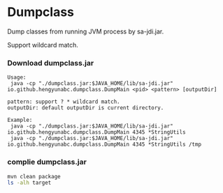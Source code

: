 # Dumpclass
Dump classes from running JVM process by sa-jdi.jar.

Support wildcard match.


### Download dumpclass.jar


```
Usage:
 java -cp "./dumpclass.jar:$JAVA_HOME/lib/sa-jdi.jar" io.github.hengyunabc.dumpclass.DumpMain <pid> <pattern> [outputDir]

pattern: support ? * wildcard match.
outputDir: default outputDir is current directory.

Example:
 java -cp "./dumpclass.jar:$JAVA_HOME/lib/sa-jdi.jar" io.github.hengyunabc.dumpclass.DumpMain 4345 *StringUtils
 java -cp "./dumpclass.jar:$JAVA_HOME/lib/sa-jdi.jar" io.github.hengyunabc.dumpclass.DumpMain 4345 *StringUtils /tmp
```
 
### complie dumpclass.jar
 
```bash
mvn clean package
ls -alh target
```
